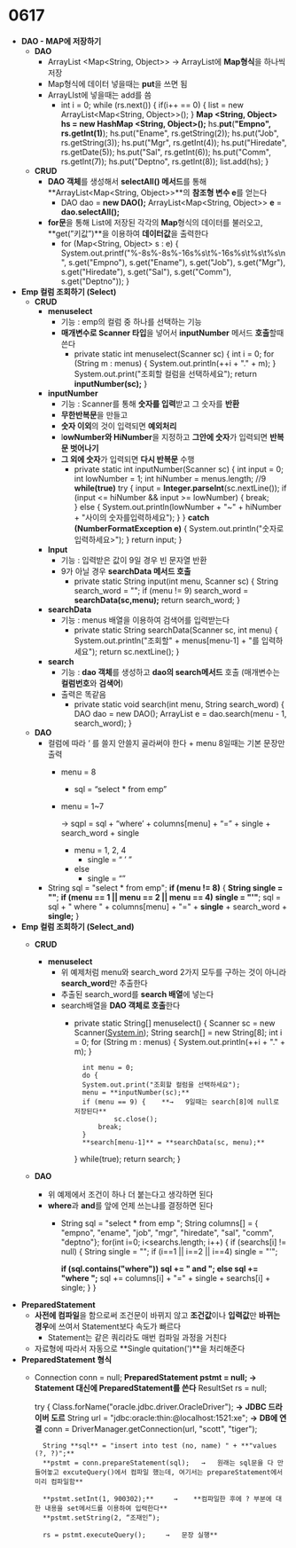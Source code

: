 # 0617

- **DAO - MAP에 저장하기**
    - **DAO**
        - ArrayList <Map<String, Object>>  → ArrayList에 **Map형식**을 하나씩 저장
        - Map형식에 데이터 넣을때는 **put**을 쓰면 됨
        - ArrayLIst에 넣을때는 add를 씀
            - int i = 0;
            while (rs.next()) {
                if(i++ == 0) { 
                    list = new ArrayList<Map<String, Object>>();
                }
                **Map <String, Object> hs = new HashMap <String, Object>();**
                hs.**put**(**"Empno", rs.getInt(1)**);
                hs.put("Ename", rs.getString(2));
                hs.put("Job", rs.getString(3));
                hs.put("Mgr", rs.getInt(4));
                hs.put("Hiredate", rs.getDate(5));
                hs.put("Sal", rs.getInt(6));
                hs.put("Comm", rs.getInt(7));
                hs.put("Deptno", rs.getInt(8));
                list.add(hs);
            }
    - **CRUD**
        - **DAO 객체**를 생성해서 **selectAll() 메서드**를 통해 **ArrayList<Map<String, Object>>**의 **참조형 변수 e**를 얻는다
            - DAO dao = **new DAO();**
            ArrayList<Map<String, Object>> **e** = **dao.selectAll();**
        - **for문**을 통해 List에 저장된 각각의 **Map**형식의 데이터를 불러오고, **get(”키값”)**을 이용하여 **데이터값**을 출력한다
            - for (Map<String, Object> s : e) {
                System.out.printf("%-8s%-8s%-16s%s\t%-16s%s\t%s\t%s\n",
                s.get("Empno"),  s.get("Ename"), s.get("Job"), s.get("Mgr"), s.get("Hiredate"), s.get("Sal"), s.get("Comm"), s.get("Deptno"));
            }
- **Emp 컬럼 조회하기 (Select)**
    - **CRUD**
        - **menuselect**
            - 기능 : emp의 컬럼 중 하나를 선택하는 기능
            - **매개변수로 Scanner 타입**을 넣어서 **inputNumber** 메서드 **호출**할때 쓴다
                - private static int menuselect(Scanner sc) {
                    int i = 0;
                    for (String m : menus) {
                        System.out.println(++i + "." + m);
                    }
                    System.out.print("조회할 컬럼을 선택하세요");
                    return **inputNumber(sc);**
                    }
        - **inputNumber**
            - 기능 : Scanner를 통해 **숫자를 입력**받고 그 숫자를 **반환**
            - **무한반복문**을 만들고
            - **숫자 이외**의 것이 입력되면 **예외처리**
            - l**owNumber와 HiNumber**을 지정하고 **그안에 숫자**가 입력되면 **반복문 벗어나기**
            - **그 외에 숫자**가 입력되면 **다시 반복문** 수행
                - private static int inputNumber(Scanner sc) {
                    int input = 0;
                    int lowNumber = 1;
                    int hiNumber = menus.length; //9
                    **while(true)**
                        try {
                            input = **Integer.parseInt**(sc.nextLine());
                            if (input <= hiNumber && input >= lowNumber) {
                                break;					
                            } else {
                                System.out.println(lowNumber + "~" + hiNumber + "사이의 숫자를입력하세요");
                            }
                        } **catch (NumberFormatException e)** {
                            System.out.println("숫자로 입력하세요>");
                        }
                    return input;
                }
        - **Input**
            - 기능 : 입력받은 값이 9일 경우 빈 문자열 반환
            - 9가 아닐 경우 **searchData 메서드 호출**
                - private static String input(int menu, Scanner sc) {
                    String search_word = "";
                    if (menu != 9)
                        search_word = **searchData(sc,menu);**
                    return search_word;
                }
        - **searchData**
            - 기능 : menus 배열을 이용하여 검색어를 입력받는다
                - private static String searchData(Scanner sc, int menu) {
                    System.out.println("조회할" + menus[menu-1] + "를 입력하세요");
                    return sc.nextLine();
                }
        - **search**
            - 기능 : **dao 객체**를 생성하고 **dao의 search메서드** 호출 (매개변수는 **컬럼번호**와 **검색어**)
            - 출력은 똑같음
                - private static void search(int menu, String search_word) {
                    DAO dao = new DAO();
                    ArrayList<Emp> e = dao.search(menu - 1, search_word);
                }
    - **DAO**
        - 컬럼에 따라  ‘ 를 쓸지 안쓸지 골라써야 한다 + menu 8일때는 기본 문장만 출력
            - menu = 8
                - sql = “select * from emp”
            - menu = 1~7
                
                → sqpl = sql + “where’ + columns[menu] + “=” + single + search_word + single
                
                - menu = 1, 2, 4
                    - single = “ ’ ”
                - else
                    - single = “”
        - String sql = "select * from emp";
        **if (menu != 8)** {
            **String single = ""**;
            **if (menu == 1 || menu == 2 || menu == 4)**
               **single = "'"**;
            sql = sql + " where " + columns[menu] + "=" + **single** + search_word + **single;**
        }
- **Emp 컬럼 조회하기 (Select_and)**
    - **CRUD**
        - **menuselect**
            - 위 예제처럼 menu와 search_word 2가지 모두를 구하는 것이 아니라 **search_word**만 추출한다
            - 추출된 search_word를 **search 배열**에 넣는다
            - search배열을 **DAO 객체로 호출**한다
                - private static String[] menuselect() {
                    Scanner sc = new Scanner([System.in](http://system.in/));
                    String search[] = new String[8];
                    int i = 0;
                    for (String m : menus) {
                        System.out.println(++i + "." + m);
                    }
                
                	    int menu = 0;
                	    do {
                		System.out.print("조회할 컬럼을 선택하세요");
                		menu = **inputNumber(sc);**
                		if (menu == 9) {    **→   9일때는 search[8]에 null로 저장된다**
                	            sc.close();
                		    break;
                		}
                		**search[menu-1]** = **searchData(sc, menu);**
                	} while(true);
                	return search;
                }
                
    - **DAO**
        - 위 예제에서 조건이 하나 더 붙는다고 생각하면 된다
        - **where**과 **and**를 앞에 언제 쓰는냐를 결정하면 된다
            - String sql = "select * from emp ";
            String columns[] = { "empno", "ename", "job", "mgr", "hiredate", "sal", "comm", "deptno"};
            for(int i=0; i<searchs.length; i++) {
                if (searchs[i] != null) {
                    String single = "";
                    if (i==1 || i==2 || i==4)
            	    single = "'";
            
            	**if (sql.contains("where"))
            	    sql += " and ";
            	else
            	    sql += "where ";**
                    sql += columns[i] + "=" + single + searchs[i] + single;
                }
            }
- **PreparedStatement**
    - **사전에 컴파일**을 함으로써 조건문이 바뀌지 않고 **조건값**이나 **입력값**만 **바뀌는 경우**에 쓰여서 Statement보다 속도가 빠르다
        - Statement는 같은 쿼리라도 매번 컴파일 과정을 거친다
    - 자료형에 따라서 자동으로 **Single quitation(')**을 처리해준다
- **PreparedStatement 형식**
    - Connection conn = null;
    **PreparedStatement pstmt = null;    →   Statement 대신에 PreparedStatement를 쓴다**
    ResultSet rs = null;
    
    	try {
    		Class.forName("oracle.jdbc.driver.OracleDriver");    **→**   **JDBC 드라이버 도르**
    		String url = "jdbc:oracle:thin:@localhost:1521:xe";    **→**    **DB에 연결**
    		conn = DriverManager.getConnection(url, "scott", "tiger");     
    
            String **sql** = "insert into test (no, name) " + **"values (?, ?)";**
            **pstmt = conn.prepareStatement(sql);   →   원래는 sql문을 다 만들어놓고 excuteQuery()에서 컴파일 했는데, 여기서는 prepareStatement에서 미리 컴파일함**

            **pstmt.setInt(1, 900302);**     →    **컴파일한 후에 ? 부분에 대한 내용을 set메서드를 이용하여 입력한다**
            **pstmt.setString(2, “조재인”);

            rs = pstmt.executeQuery();     →   문장 실행**
